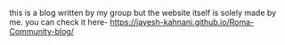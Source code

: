 this is a blog written by my group but the website itself is solely made by me. you can check it here- https://jayesh-kahnani.github.io/Roma-Community-blog/

